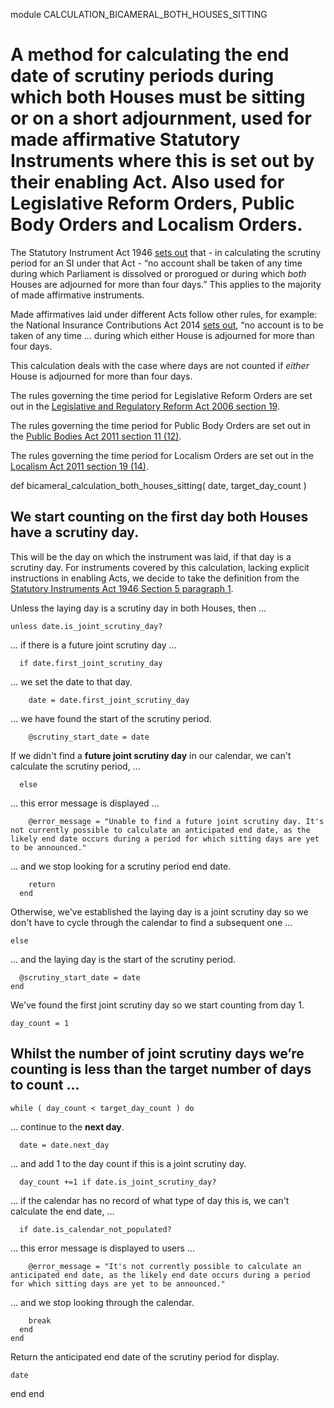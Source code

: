 module CALCULATION_BICAMERAL_BOTH_HOUSES_SITTING
# A method for calculating the end date of scrutiny periods during which **both** Houses must be sitting or on a short adjournment, used for made affirmative Statutory Instruments where this is set out by their enabling Act. Also used for Legislative Reform Orders, Public Body Orders and Localism Orders.

The Statutory Instrument Act 1946 [sets out](https://www.legislation.gov.uk/ukpga/Geo6/9-10/36/section/7#section-7-1) that - in calculating the scrutiny period for an SI under that Act - “no account shall be taken of any time during which Parliament is dissolved or prorogued or during which *both* Houses are adjourned for more than four days.” This applies to the majority of made affirmative instruments.

Made affirmatives laid under different Acts follow other rules, for example: the National Insurance Contributions Act 2014 [sets out](https://www.legislation.gov.uk/ukpga/2014/7/section/5/enacted#section-5-9), “no account is to be taken of any time ... during which either House is adjourned for more than four days.

This calculation deals with the case where days are not counted if *either* House is adjourned for more than four days.

The rules governing the time period for Legislative Reform Orders are set out in the [Legislative and Regulatory Reform Act 2006 section 19](https://www.legislation.gov.uk/ukpga/2006/51/section/19#section-19).

The rules governing the time period for Public Body Orders are set out in the [Public Bodies Act 2011 section 11 (12)](https://www.legislation.gov.uk/ukpga/2011/24/section/11#section-11-12).

The rules governing the time period for Localism Orders are set out in the [Localism Act 2011 section 19 (14)](https://www.legislation.gov.uk/ukpga/2011/20/enacted#section-19-14).

  def bicameral_calculation_both_houses_sitting( date, target_day_count )
## We start counting on the **first day both Houses have a scrutiny day**.

This will be the day on which the instrument was laid, if that day is a scrutiny day. For instruments covered by this calculation, lacking explicit instructions in enabling Acts, we decide to take the definition from the [Statutory Instruments Act 1946 Section 5 paragraph 1](https://www.legislation.gov.uk/ukpga/Geo6/9-10/36/section/5#section-5-1).

Unless the laying day is a scrutiny day in both Houses, then ...

    unless date.is_joint_scrutiny_day?
... if there is a future joint scrutiny day ...

      if date.first_joint_scrutiny_day
... we set the date to that day.

        date = date.first_joint_scrutiny_day
... we have found the start of the scrutiny period.

        @scrutiny_start_date = date
If we didn't find a **future joint scrutiny day** in our calendar, we can't calculate the scrutiny period, ...

      else
... this error message is displayed ...

        @error_message = "Unable to find a future joint scrutiny day. It's not currently possible to calculate an anticipated end date, as the likely end date occurs during a period for which sitting days are yet to be announced."
... and we stop looking for a scrutiny period end date.

        return
      end
Otherwise, we've established the laying day is a joint scrutiny day so we don't have to cycle through the calendar to find a subsequent one ...

    else
... and the laying day is the start of the scrutiny period.

      @scrutiny_start_date = date
    end
We've found the first joint scrutiny day so we start counting from day 1.

    day_count = 1
## Whilst the number of joint scrutiny days we’re counting is less than the target number of days to count ...

    while ( day_count < target_day_count ) do
... continue to the **next day**.

      date = date.next_day
... and add 1 to the day count if this is a joint scrutiny day.

      day_count +=1 if date.is_joint_scrutiny_day?
... if the calendar has no record of what type of day this is, we can't calculate the end date, ...

      if date.is_calendar_not_populated?
... this error message is displayed to users ...

        @error_message = "It's not currently possible to calculate an anticipated end date, as the likely end date occurs during a period for which sitting days are yet to be announced."
... and we stop looking through the calendar.

        break
      end
    end
Return the anticipated end date of the scrutiny period for display.

    date
  end
end
